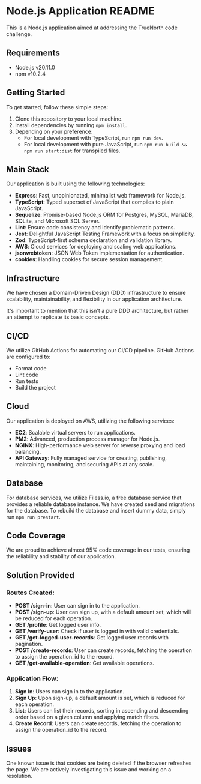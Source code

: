 # Node.js Application README

This is a Node.js application aimed at addressing the TrueNorth code challenge.

## Requirements

- Node.js v20.11.0
- npm v10.2.4

## Getting Started

To get started, follow these simple steps:

1. Clone this repository to your local machine.
2. Install dependencies by running `npm install`.
3. Depending on your preference:
   - For local development with TypeScript, run `npm run dev`.
   - For local development with pure JavaScript, run `npm run build && npm run start:dist` for transpiled files.

## Main Stack

Our application is built using the following technologies:

- **Express**: Fast, unopinionated, minimalist web framework for Node.js.
- **TypeScript**: Typed superset of JavaScript that compiles to plain JavaScript.
- **Sequelize**: Promise-based Node.js ORM for Postgres, MySQL, MariaDB, SQLite, and Microsoft SQL Server.
- **Lint**: Ensure code consistency and identify problematic patterns.
- **Jest**: Delightful JavaScript Testing Framework with a focus on simplicity.
- **Zod**: TypeScript-first schema declaration and validation library.
- **AWS**: Cloud services for deploying and scaling web applications.
- **jsonwebtoken**: JSON Web Token implementation for authentication.
- **cookies**: Handling cookies for secure session management.

## Infrastructure

We have chosen a Domain-Driven Design (DDD) infrastructure to ensure scalability, maintainability, and flexibility in our application architecture.

It's important to mention that this isn't a pure DDD architecture, but rather an attempt to replicate its basic concepts.

## CI/CD

We utilize GitHub Actions for automating our CI/CD pipeline. GitHub Actions are configured to:

- Format code
- Lint code
- Run tests
- Build the project

## Cloud

Our application is deployed on AWS, utilizing the following services:

- **EC2**: Scalable virtual servers to run applications.
- **PM2**: Advanced, production process manager for Node.js.
- **NGINX**: High-performance web server for reverse proxying and load balancing.
- **API Gateway**: Fully managed service for creating, publishing, maintaining, monitoring, and securing APIs at any scale.

## Database

For database services, we utilize Filess.io, a free database service that provides a reliable database instance. We have created seed and migrations for the database. To rebuild the database and insert dummy data, simply run `npm run prestart`.

## Code Coverage

We are proud to achieve almost 95% code coverage in our tests, ensuring the reliability and stability of our application.

## Solution Provided

### Routes Created:

- **POST /sign-in**: User can sign in to the application.
- **POST /sign-up**: User can sign up, with a default amount set, which will be reduced for each operation.
- **GET /profile**: Get logged user info.
- **GET /verify-user**: Check if user is logged in with valid credentials.
- **GET /get-logged-user-records**: Get logged user records with pagination.
- **POST /create-records**: User can create records, fetching the operation to assign the operation_id to the record.
- **GET /get-available-operation**: Get available operations.

### Application Flow:

1. **Sign In**: Users can sign in to the application.
2. **Sign Up**: Upon sign-up, a default amount is set, which is reduced for each operation.
3. **List**: Users can list their records, sorting in ascending and descending order based on a given column and applying match filters.
4. **Create Record**: Users can create records, fetching the operation to assign the operation_id to the record.

## Issues

One known issue is that cookies are being deleted if the browser refreshes the page. We are actively investigating this issue and working on a resolution.
